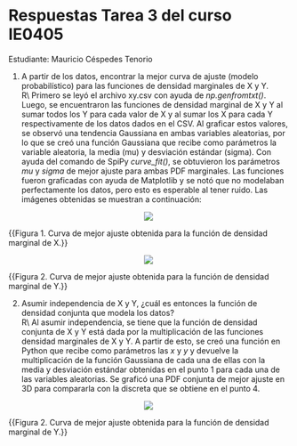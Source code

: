 # Respuestas Tarea 3 del curso IE0405
Estudiante: Mauricio Céspedes Tenorio  

1. A partir de los datos, encontrar la mejor curva de ajuste (modelo probabilístico) para las funciones de densidad marginales de X y Y.  
R\ Primero se leyó el archivo xy.csv con ayuda de <em>np.genfromtxt()</em>. Luego, se encuentraron las funciones de densidad marginal de X y Y al sumar todos los Y para cada valor de X y al sumar los X para cada Y respectivamente de los datos dados en el CSV. Al graficar estos valores, se observó una tendencia Gaussiana en ambas variables aleatorias, por lo que se creó una función Gaussiana que recibe como parámetros la variable aleatoria, la media (mu) y desviación estándar (sigma). Con ayuda del comando de SpiPy <em>curve_fit()</em>, se obtuvieron los parámetros <em>mu</em> y <em>sigma</em> de mejor ajuste para ambas PDF marginales. Las funciones fueron graficadas con ayuda de Matplotlib y se notó que no modelaban perfectamente los datos, pero esto es esperable al tener ruido. Las imágenes obtenidas se muestran a continuación:  
<p align="center">
  <img src="Gráficas_punto_1/curva_ajuste_X.png"/>
  <figcaption>{{Figura 1. Curva de mejor ajuste obtenida para la función de densidad marginal de X.}}</figcaption>
</p>  
<p align="center">
  <img src="Gráficas_punto_1/curva_ajuste_Y.png"/>
  <figcaption>{{Figura 2. Curva de mejor ajuste obtenida para la función de densidad marginal de Y.}}</figcaption>
</p>  

2. Asumir independencia de X y Y, ¿cuál es entonces la función de densidad conjunta que modela los datos?  
R\ Al asumir independencia, se tiene que la función de densidad conjunta de X y Y está dada por la multiplicación de las funciones densidad marginales de X y Y. A partir de esto, se creó una función en Python que recibe como parámetros las <em>x</em> y <em>y</em> y devuelve la multiplicación de la función Gaussiana de cada una de ellas con la media y desviación estándar obtenidas en el punto 1 para cada una de las variables aleatorias. Se graficó una PDF conjunta de mejor ajuste en 3D para compararla con la discreta que se obtiene en el punto 4.  
<p align="center">
  <img src="Gráficas_punto_2/curva_ajuste_Y.png"/>
  <figcaption>{{Figura 2. Curva de mejor ajuste obtenida para la función de densidad marginal de Y.}}</figcaption>
</p>  
